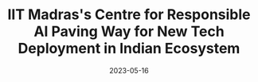 ---
title: "IIT Madras's Centre for Responsible AI Paving Way for New Tech Deployment in Indian Ecosystem"
date: 2023-05-16
link: "https://m.dailyhunt.in/news/india/english/news18-epaper-newseigh/iit+madras+s+centre+for+responsible+ai+paving+way+for+new+tech+deployment+in+indian+ecosystem-newsid-n500084808"
image: "https://assets-news-bcdn.dailyhunt.in/cmd/resize/1200x800_90/fetchdata16/images/a3/45/83/a345831902a9883221ad7d7ce67cbd0ef5ad75dee2b8e896e390660dfcfc1890.webp"
publisher: "News18"
draft: false
---